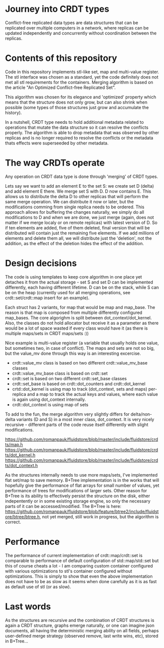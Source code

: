 # Journey into CRDT types

Conflict-free replicated data types are data structures that can be replicated over multiple computers in a network, where replicas can be updated independently and concurrently without coordination between the replicas.

# Contents of this repository

Code in this repository implements stl-like set, map and multi-value register. The stl interface was chosen as a standard, yet the code definitely does not met all stl requirements for the containers. Merging algorithm is based on the article "An Optimized Conflict-free Replicated Set".

This algorithm was chosen for its elegance and 'optimized' property which means that the structure does not only grow, but can also shrink when possible (some types of those structures just grow and accumulate the history).

In a nutshell, CRDT type needs to hold additional metadata related to operations that mutate the data structure so it can resolve the conflicts properly. The algorithm is able to drop metadata that was observed by other replicas and is no longer required to resolve the conflicts or the metadata thats effects were superseeded by other metadata.

# The way CRDTs operate

Any operation on CRDT data type is done through 'merging' of CRDT types.

Lets say we want to add an element E to the set S: we create set D (delta) and add element E there. We merge set S with D. D now contains E. This allows us to distribute the delta D to other replicas that will perform the same merge operation. We can distribute it now or later, but the modifications comming from single replica needs to be ordered. This approach allows for buffering the changes naturally, we simply do all modifications to D and when we are done, we just merge (again, does not matter if we merge localy or on remote replicas) with latest version of D. So if ten elements are added, five of them deleted, final version that will be distributed will contain just the remaining five elements. If we add millions of elements and delete them all, we will distribute just the 'deletion', not the addition, as the effect of the deletion hides the effect of the addition.

# Design decisions

The code is using templates to keep core algorithm in one place yet detaches it from the actual storage - set S and set D can be implemented differently, each having different lifetime. D can be on the stack, while S can be on the heap (currently used for all merging operations, see crdt::set/crdt::map insert for an example).

Each struct has 2 variants, for map that would be map and map_base. The reason is that map is composed from multiple differently configured map_bases. The core algorighm is split between dot_context/dot_kernel.
Also, the classes do not hold allocator but receive it as a parameter as there would be a lot of space wasted if every class would have it (as there is multiple maps/sets in CRDT maps/sets :))

Nice example is multi-value register (a variable that usually holds one value, but sometimes two, in case of conflict). The maps and sets are not so big, but the value_mv done through this way is an interesting excercise.

- crdt::value_mv class is based on two different crdt::value_mv_base classes
- crdt::value_mv_base class is based on crdt::set
- crdt::set is based on two different crdt::set_base classes
- crdt::set_base is based on crdt::dot_counters and crdt::dot_kernel
- crtd::dot_kernel is using map to track (dot_context, sets and maps) per-replica and a map to track the actual keys and values, where each value is again using dot_context internally.
- crdt::dot_context is using map of sets

To add to the fun, the merge algorithm very slightly differs for delta/non-delta variants (D and S) in a most inner class, dot_context. It is very nicely recursive - different parts of the code reuse itself differently with slight modifications.

https://github.com/romanpauk/fluidstore/blob/master/include/fluidstore/crdts/map.h
https://github.com/romanpauk/fluidstore/blob/master/include/fluidstore/crdts/dot_kernel.h
https://github.com/romanpauk/fluidstore/blob/master/include/fluidstore/crdts/dot_context.h

As the structures internally needs to use more maps/sets, I've implemented flat set/map to save memory. B+Tree implementation is in the works that will hopefully give the performance of flat arrays for small number of values, yet performance of trees for modifications of larger sets. Other reason for B+Tree is its ability to effectively persist the structure on the disk, either indepentently or in some existing storage engine, so only the necessary parts of it can be accessed/modified. The B+Tree is here: https://github.com/romanpauk/fluidstore/blob/feature/btree2/include/fluidstore/btree/btree.h, not yet merged, still work in progress, but the algorithm is correct.

# Performance

The performance of current implementation of crdt::map/crdt::set is comparable to performance of default configuration of std::map/std::set but this of course cheats a lot - I am comparing custom container configured with various optimizations to stl's container configured without optimizations. This is simply to show that even the above implementation does not have to be as slow as it seems when done carefully as it is as fast as default use of stl (or as slow).

# Last words

As the structures are recursive and the combination of CRDT structures is again a CRDT structure, graphs emerge naturally, or one can imagine json documents, all having the deterministic merging ability on all fields, perhaps user-defined merge strategy (observed remove, last write wins, etc), stored in B+Tree...









